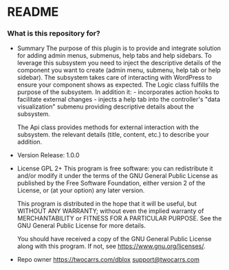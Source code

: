 # README #


### What is this repository for? ###


* Summary
    The purpose of this plugin is to provide and integrate solution for 
    adding admin menus, submenus, help tabs and help sidebars. To leverage this 
    subsystem you need to inject the descriptive details of the component you 
    want to create (admin menu, submenu, help tab or help sidebar). The 
    subsystem takes care of interacting with WordPress to ensure your 
    component shows as expected.
    The Logic class fulfills the purpose of the subsystem. In addition it:
        - incorporates action hooks to facilitate external changes
        - injects a help tab into the controller's "data visualization" submenu
          providing descriptive details about the subsystem.

    The Api class provides methods for external interaction with the subsystem. 
    the relevant details (title, content, etc.) to describe your addition. 
* Version
    Release: 1.0.0
* License GPL 2+
    This program is free software: you can redistribute it and/or modify
    it under the terms of the GNU General Public License as published by
    the Free Software Foundation, either version 2 of the License, or
    (at your option) any later version.
 
    This program is distributed in the hope that it will be useful,
    but WITHOUT ANY WARRANTY; without even the implied warranty of
    MERCHANTABILITY or FITNESS FOR A PARTICULAR PURPOSE.  See the
    GNU General Public License for more details.
 
    You should have received a copy of the GNU General Public License
    along with this program.  If not, see <https://www.gnu.org/licenses/>.
* Repo owner
    https://twocarrs.com/dblox
    support@twocarrs.com
